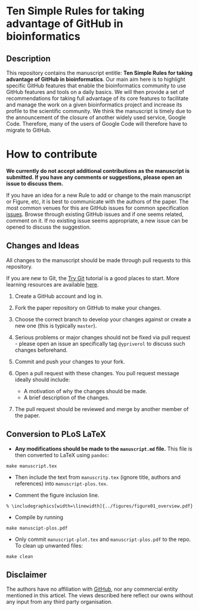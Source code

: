 # Ten Simple Rules for taking advantage of GitHub in bioinformatics

## Description 

This repository contains the manuscript entitle: **Ten Simple Rules
for taking advantage of GitHub in bioinformatics**. Our main aim here
is to highlight specific GitHub features that enable the
bioinformatics community to use GitHub features and tools on a daily
basics. We will then provide a set of recommendations for taking full
advantage of its core features to facilitate and manage the work on a
given bioinformatics project and increase its profile to the
scientific community. We think the manuscript is timely due to the
announcement of the closure of another widely used service, Google
Code. Therefore, many of the users of Google Code will therefore have
to migrate to GitHub.

# How to contribute 

**We currently do not accept additional contributions as the
  manuscript is submitted. If you have any comments or suggestions,
  please open an issue to discuss them.**

If you have an idea for a new Rule to add or change to the main
manuscript or Figure, etc, it is best to communicate with the authors
of the paper. The most common venues for this are GitHub issues for
common specification
[issues](https://github.com/ypriverol/github-paper/issues). Browse
through existing GitHub issues and if one seems related, comment on
it. If no existing issue seems appropriate, a new issue can be opened
to discuss the suggestion.

## Changes and Ideas

All changes to the manuscript should be made through pull requests to this repository. 

If you are new to Git, the
[Try Git](https://www.codeschool.com/courses/try-git) tutorial is a
good places to start. More learning resources are available
[here](https://help.github.com/articles/good-resources-for-learning-git-and-github/).

1. Create a GitHub account and log in.

2. Fork the paper repository on GitHub to make your changes. 

3. Choose the correct branch to develop your changes against or create
   a new one (this is typically `master`).

4. Serious problems or major changes should not be fixed via pull
   request - please open an issue an specifically tag `@ypriverol` to
   discuss such changes beforehand.

5. Commit and push your changes to your fork.

6. Open a pull request with these changes. You pull request message
   ideally should include:
   - A motivation of why the changes should be made.
   - A brief description of the changes.

7. The pull request should be reviewed and merge by another member of
   the paper.

## Conversion to PLoS LaTeX

- **Any modifications should be made to the `manuscript.md` file.**
  This file is then converted to LaTeX using `pandoc`:

```
make manuscript.tex
```

- Then include the text from `manuscritp.tex` (ignore title, authors
  and references) into `manuscript-plos.tex`.

- Comment the figure inclusion line.

```
% \includegraphics[width=\linewidth]{../figures/figure01_overview.pdf}
```

- Compile by running

```
make manuscipt-plos.pdf
```

- Only commit `manuscript-plot.tex` and `manuscript-plos.pdf` to the
  repo. To clean up unwanted files:

```
make clean
```

## Disclaimer

The authors have no affiliation with [GitHub](https://github.com/),
nor any commercial entity mentioned in this articel. The views
described here reflect our owns without any input from any third party
organisation.
